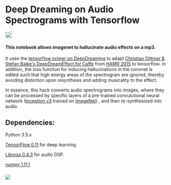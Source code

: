 # Deep Dreaming on Audio Spectrograms with Tensorflow

<a href='https://www.recurse.com' title='Made with love at the Recurse Center'><img src='https://cloud.githubusercontent.com/assets/2883345/11325206/336ea5f4-9150-11e5-9e90-d86ad31993d8.png' height='20px'/></a>

#### This notebook allows imagenet to hallucinate audio effects on a mp3.

It uses the [tensorflow primer on DeepDreaming](https://github.com/tensorflow/tensorflow/blob/master/tensorflow/examples/tutorials/deepdream/deepdream.ipynb) to adapt [Christian Dittmar & Stefan Balke's DeepDreamEffect for Caffe](http://labrosa.ee.columbia.edu/hamr_ismir2015/proceedings/doku.php?id=deepdreameffect) from [HAMR 2015](http://labrosa.ee.columbia.edu/hamr_ismir2015/) to tensorflow. In addition, the loss function for inducing hallucinations in the convnet is edited such that high energy areas of the spectrogram are ignored, thereby avoiding distortion upon resynthesis and adding musicality to the effect.

In essence, this hack converts audio spectrograms into images, where they can be processed by specific layers of a pre-trained convulutional neural network ([Inception v3](https://arxiv.org/abs/1512.00567) trained on [ImageNet](https://arxiv.org/abs/1512.00567)) , and then re-synthesized into audio. 


## Dependencies:
Python 3.5.x

[TensorFlow 0.11](https://github.com/tensorflow) for deep learning.

[Librosa 0.4.3](https://github.com/librosa) for audio DSP.

[numpy 1.11.1](http://www.numpy.org)

### 

![](https://github.com/markostam/audio-deepdream-tf/blob/master/images/thugger_dd.jpg?raw=true "")
